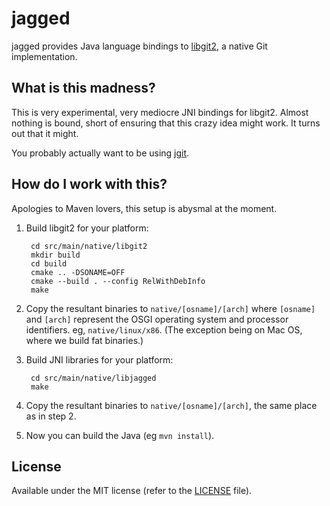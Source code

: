 # jagged

jagged provides Java language bindings to [libgit2][0], a native Git
implementation.

[0]: https://github.com/libgit2/libgit2

## What is this madness?

This is very experimental, very mediocre JNI bindings for libgit2.
Almost nothing is bound, short of ensuring that this crazy idea might
work.  It turns out that it might.

You probably actually want to be using [jgit][1].

[1]: http://www.jgit.org

## How do I work with this?

Apologies to Maven lovers, this setup is abysmal at the moment.

1. Build libgit2 for your platform:

        cd src/main/native/libgit2
    	mkdir build
    	cd build
    	cmake .. -DSONAME=OFF
    	cmake --build . --config RelWithDebInfo
    	make

2. Copy the resultant binaries to `native/[osname]/[arch]` where `[osname]`
   and `[arch]` represent the OSGI operating system and processor identifiers.
   eg, `native/linux/x86`.  (The exception being on Mac OS, where we build
   fat binaries.)

3. Build JNI libraries for your platform:

        cd src/main/native/libjagged
    	make

4. Copy the resultant binaries to `native/[osname]/[arch]`, the same place
   as in step 2.

5. Now you can build the Java (eg `mvn install`).

## License

Available under the MIT license (refer to the [LICENSE][2] file).

[2]: https://github.com/ethomson/jagged/blob/master/LICENSE
